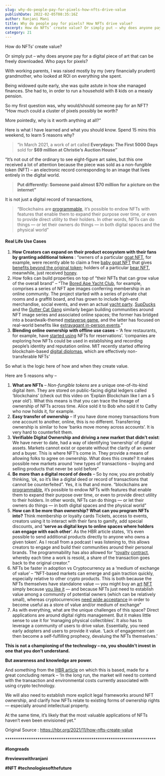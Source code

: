 ```yaml
---
slug: why-do-people-pay-for-pixels-how-nfts-drive-value
publishDate: 2022-02-05T08:35:16Z
author: Ranjani Mani
title: Why do people pay for pixels? How NFTs drive value? 
excerpt: How do NFTs’ create value? Or simply put – why does anyone pay for a digital piece of art that can be freely downloaded. Who pays for pixels? With working parents, I was raised mostly by my (very financially prudent) grandmother, who looked at ROI on everything she spent. Being widowed quite early, she was  ... 
category: 21
---
```


How do NFTs’ create value?

Or simply put – why does anyone pay for a digital piece of art that can be freely downloaded. Who pays for pixels?

With working parents, I was raised mostly by my (very financially prudent) grandmother, who looked at ROI on everything she spent.

Being widowed quite early, she was quite astute in how she managed finances. She had to, in order to run a household with 8 kids on a measly pension.

So my first question was, why would/should someone pay for an NFT? “How much could a cluster of pixels possibly be worth?

More pointedly, why is it worth anything at all?”

Here is what I have learned and what you should know. Spend 15 mins this weekend, to learn 5 reasons why?

> “In March 2021, a work of art called **Everydays: The First 5000 Days** sold for **$69 million at Christie’s Auction House”**

“It’s not out of the ordinary to see eight-figure art sales, but this one received a lot of attention because the piece was sold as a non-fungible token (NFT) – an electronic record corresponding to an image that lives entirely in the digital world.

> **Put differently: Someone paid almost $70 million for a picture on the internet”**

It is not just a digital record of transactions,

> “Blockchains are [programmable](https://www.forbes.com/sites/forbesbusinesscouncil/2021/10/08/programmable-blockchains-how-nfts-are-driving-the-future-of-art-music-and-play/?sh=2afb7f4f1c4c), it’s possible to endow NFTs with features that enable them to expand their purpose over time, or even to provide direct utility to their holders. In other words, NFTs can do things — or let their owners do things — in both digital spaces and the physical world”

#### Real Life Use Cases

1. **How Creators can expand on their product ecosystem with their fans by granting additional tokens** : “owners of a particular [goat NFT](https://maisondegoat.com/the-lounge), for example, were recently able to claim a free [baby goat NFT](https://twitter.com/MaisonDeGOAT/status/1451164980955467781) that gives [benefits beyond the original token](https://maisondegoat.com/KIDz); holders of a particular [bear NFT](https://www.twobitbears.com/), meanwhile, just received [honey](https://mobile.twitter.com/TwoBitBears/status/1456076824291823618).
2. How folks can build properties on top of “their NFTs that can grow value of the overall brand” – “The [Bored Ape Yacht Club](https://boredapeyachtclub.com/#/), for example, comprises a series of NFT ape images conferring membership in an online community. The project started with a series of private chat rooms and a graffiti board, and has grown to include high-end merchandise, social events, and even an actual [yacht party](https://www.theboredapegazette.com/post/ape-fest-begins-tomorrow-here-s-what-you-need-to-know). [SupDucks](https://supducks.com/) and the [Gutter Cat Gang](https://guttercatgang.com/) similarly began building communities around NFT image series and associated online spaces; the former has bridged into a boardwalk-themed [metaverse game](https://medium.com/supducks/the-weekly-ish-supdate-5-b0814e6b1c38), and the latter has focused on real-world benefits like [extravagant in-person events](https://guttercatgang.com/guttercon-2021/).”
3. **Blending online ownership with offline use cases** – ‘A few restaurants, for example, have [started using](https://medium.com/uptick-network/uptick-app-the-maya-story-a13fc1b23e87) NFTs for reservations’. ‘companies are exploring how NFTs could be used in establishing and recording people’s identity and reputation online. MIT recently started offering blockchain-based [digital diplomas](https://news.mit.edu/2017/mit-debuts-secure-digital-diploma-using-bitcoin-blockchain-technology-1017), which are effectively non-transferable NFTs’

So what is the logic here of how and when they create value.

Here are 5 reasons why –

1. **What are NFTs** – _Non-fungible tokens_ are a unique one-of-its-kind digital item. They are stored on public-facing digital ledgers called ‘blockchains’ (check out this video on ‘Explain Blockchain like I am a 5 year old’). What this means is that you can trace the lineage of ownership of NFTs across time. Alice sold it to Bob who sold it to Cathy who now holds it, for example.
2. **Easy transfer of ownership** – If you have done money transactions from one account to another, online, this is no different. Transferring ownership is similar to how ‘banks move money across accounts’. It is very hard to counterfeit them.
3. **Verifiable Digital Ownership and driving a new market that didn’t exist**: We have never to date, had a way of identifying ‘ownership’ of digital assets. Markets cannot exist or operate without the clarity of an owner and a buyer. This is where NFT’s come in. They provide a means of allowing folks to agree on ownership. What does this create? It makes possible new markets around ‘new types of transactions – buying and selling products that never be sold before”
4. **Be more than a digital record of deeds** – So by now, you are probably thinking, ‘ok, so it’s like a digital deed or record of transactions that cannot be counterfeited”. Yes, it is that and more. “blockchains are [programmable](https://www.forbes.com/sites/forbesbusinesscouncil/2021/10/08/programmable-blockchains-how-nfts-are-driving-the-future-of-art-music-and-play/?sh=2afb7f4f1c4c), it’s possible to endow NFTs with features that enable them to expand their purpose over time, or even to provide direct utility to their holders. In other words, NFTs can do things — or let their owners do things — in both digital spaces and the physical world”
5. **How can it be more than ownership? What can you program NFTs into?** Think membership or loyalty cards Tickets, access to events, creators using it to interact with their fans to gamify, add special discounts, and **‘serve as digital keys to online spaces where holders can engage with each other**‘. As the HBR article states, ‘it’s even possible to send additional products directly to anyone who owns a given token’. As I recall from a podcast I was listening to, this allows creators to engage and build their communities around their personal brands. The programmability has also allowed for “[royalty](https://hbr.org/2017/03/blockchain-could-help-artists-profit-more-from-their-creative-works) [contract](https://eips.ethereum.org/EIPS/eip-2981), whereby each time a work is resold, a share of the transaction goes back to the original creator.”
6. NFTs be faster in adoption vs Cryptocurrency as a ‘medium of exchange of value’ – “NFT-based markets can emerge and gain traction quickly, especially relative to other crypto products. This is both because the NFTs themselves have standalone value — you might buy an [art](https://www.infinites.ai/) [NFT](https://gradis.art/) simply because [you like it](https://www.forbes.com/sites/leeorshimron/2021/09/08/the-nft-generative-art-movement-is-challenging-how-we-think-about-value/) — and because NFTs just need to establish value among a community of potential owners (which can be relatively small), whereas cryptocurrencies [need wide acceptance](https://www.project-syndicate.org/onpoint/bitcoin-and-new-digital-ledger-applications-by-christian-catalini-et-al-2021-04) in order to become useful as a store of value and/or medium of exchange”
7. As with everything, what are the unique challenges of this space? Direct applications are around digital rights management. But it makes little sense to use it for ‘managing physical collectibles’. It also has to leverage a community of users to drive value. Essentially, you need early adopters and users to provide it value. ‘Lack of engagement can then become a self-fulfilling prophecy, devaluing the NFTs themselves.’

**This is not a championing of the technology – no, you shouldn’t invest in one that you don’t understand.**

**But awareness and knowledge are power.**

And something from the [HBR article](https://hbr.org/2021/11/how-nfts-create-value) on which this is based, made for a great concluding remark – ‘In the long run, the market will need to contend with the transaction and environmental costs currently associated with using crypto technology.

We will also need to establish more explicit legal frameworks around NFT ownership, and clarify how NFTs relate to existing forms of ownership rights — especially around intellectual property.

At the same time, it’s likely that the most valuable applications of NFTs haven’t even been envisioned yet.”

Original Source : <https://hbr.org/2021/11/how-nfts-create-value>

\*\*\*\*\*\*\*\*\*\*\*\*\*\*\*\*\*\*\*\*\*\*\*\*\*\*\*\*\*\*\*\*\*\*\*\*\*\*\*\*\*\*\*\*\*\*\*\*\*\*\*\*\*\*\*\*\*\*\*\*\*\*\*\*\*\*\*\*\*\*

**#longreads**

**#reviewswithranjani**

**#NFT** **#technologiesofthefuture**